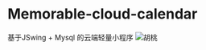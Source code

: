 # Memorable-cloud-calendar

基于JSwing + Mysql 的云端轻量小程序
![胡桃](https://user-images.githubusercontent.com/100383563/209935671-6ce24311-2cfb-48fa-896f-0cbc1b503462.jpg)

